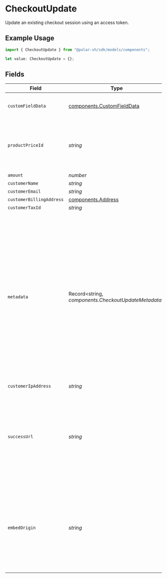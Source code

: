 # CheckoutUpdate

Update an existing checkout session using an access token.

## Example Usage

```typescript
import { CheckoutUpdate } from "@polar-sh/sdk/models/components";

let value: CheckoutUpdate = {};
```

## Fields

| Field                                                                                                                                                                                                                                                                                                   | Type                                                                                                                                                                                                                                                                                                    | Required                                                                                                                                                                                                                                                                                                | Description                                                                                                                                                                                                                                                                                             |
| ------------------------------------------------------------------------------------------------------------------------------------------------------------------------------------------------------------------------------------------------------------------------------------------------------- | ------------------------------------------------------------------------------------------------------------------------------------------------------------------------------------------------------------------------------------------------------------------------------------------------------- | ------------------------------------------------------------------------------------------------------------------------------------------------------------------------------------------------------------------------------------------------------------------------------------------------------- | ------------------------------------------------------------------------------------------------------------------------------------------------------------------------------------------------------------------------------------------------------------------------------------------------------- |
| `customFieldData`                                                                                                                                                                                                                                                                                       | [components.CustomFieldData](../../models/components/customfielddata.md)                                                                                                                                                                                                                                | :heavy_minus_sign:                                                                                                                                                                                                                                                                                      | Key-value object storing custom field values.                                                                                                                                                                                                                                                           |
| `productPriceId`                                                                                                                                                                                                                                                                                        | *string*                                                                                                                                                                                                                                                                                                | :heavy_minus_sign:                                                                                                                                                                                                                                                                                      | ID of the product price to checkout. Must correspond to a price linked to the same product.                                                                                                                                                                                                             |
| `amount`                                                                                                                                                                                                                                                                                                | *number*                                                                                                                                                                                                                                                                                                | :heavy_minus_sign:                                                                                                                                                                                                                                                                                      | N/A                                                                                                                                                                                                                                                                                                     |
| `customerName`                                                                                                                                                                                                                                                                                          | *string*                                                                                                                                                                                                                                                                                                | :heavy_minus_sign:                                                                                                                                                                                                                                                                                      | N/A                                                                                                                                                                                                                                                                                                     |
| `customerEmail`                                                                                                                                                                                                                                                                                         | *string*                                                                                                                                                                                                                                                                                                | :heavy_minus_sign:                                                                                                                                                                                                                                                                                      | N/A                                                                                                                                                                                                                                                                                                     |
| `customerBillingAddress`                                                                                                                                                                                                                                                                                | [components.Address](../../models/components/address.md)                                                                                                                                                                                                                                                | :heavy_minus_sign:                                                                                                                                                                                                                                                                                      | N/A                                                                                                                                                                                                                                                                                                     |
| `customerTaxId`                                                                                                                                                                                                                                                                                         | *string*                                                                                                                                                                                                                                                                                                | :heavy_minus_sign:                                                                                                                                                                                                                                                                                      | N/A                                                                                                                                                                                                                                                                                                     |
| `metadata`                                                                                                                                                                                                                                                                                              | Record<string, *components.CheckoutUpdateMetadata*>                                                                                                                                                                                                                                                     | :heavy_minus_sign:                                                                                                                                                                                                                                                                                      | Key-value object allowing you to store additional information.<br/><br/>The key must be a string with a maximum length of **40 characters**.<br/>The value must be either:<br/>    * A string with a maximum length of **500 characters**<br/>    * An integer<br/>    * A boolean<br/><br/>You can store up to **50 key-value pairs**. |
| `customerIpAddress`                                                                                                                                                                                                                                                                                     | *string*                                                                                                                                                                                                                                                                                                | :heavy_minus_sign:                                                                                                                                                                                                                                                                                      | N/A                                                                                                                                                                                                                                                                                                     |
| `successUrl`                                                                                                                                                                                                                                                                                            | *string*                                                                                                                                                                                                                                                                                                | :heavy_minus_sign:                                                                                                                                                                                                                                                                                      | URL where the customer will be redirected after a successful payment.You can add the `checkout_id={CHECKOUT_ID}` query parameter to retrieve the checkout session id.                                                                                                                                   |
| `embedOrigin`                                                                                                                                                                                                                                                                                           | *string*                                                                                                                                                                                                                                                                                                | :heavy_minus_sign:                                                                                                                                                                                                                                                                                      | If you plan to embed the checkout session, set this to the Origin of the embedding page. It'll allow the Polar iframe to communicate with the parent page.                                                                                                                                              |